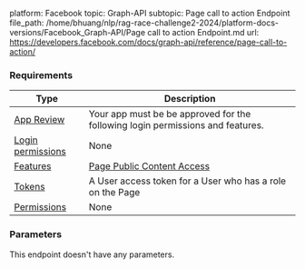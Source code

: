 platform: Facebook
topic: Graph-API
subtopic: Page call to action Endpoint
file_path: /home/bhuang/nlp/rag-race-challenge2-2024/platform-docs-versions/Facebook_Graph-API/Page call to action Endpoint.md
url: https://developers.facebook.com/docs/graph-api/reference/page-call-to-action/

### Requirements

| Type | Description |
| --- | --- |
| [App Review](https://developers.facebook.com/docs/apps/review) | Your app must be be approved for the following login permissions and features. |
| [Login permissions](https://developers.facebook.com/docs/facebook-login/permissions) | None |
| [Features](https://developers.facebook.com/docs/apps/review/feature) | [Page Public Content Access](https://developers.facebook.com/docs/apps/review/feature#reference-PAGES_ACCESS) |
| [Tokens](https://developers.facebook.com/docs/facebook-login/access-tokens) | A User access token for a User who has a role on the Page |
| [Permissions](https://developers.facebook.com/docs/facebook-login/permissions) | None |

### Parameters

This endpoint doesn't have any parameters.